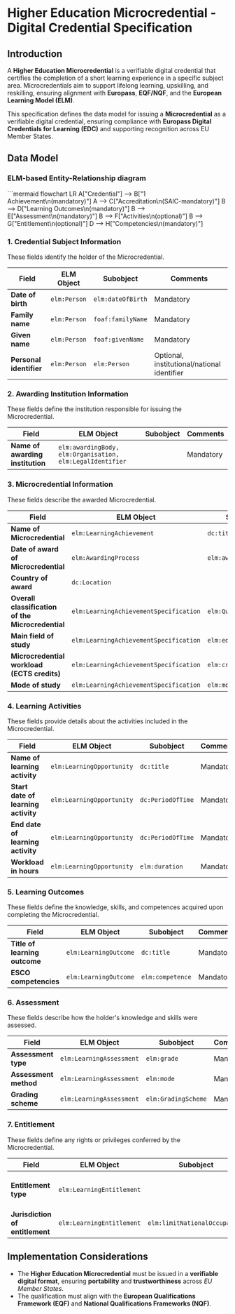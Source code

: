 # **Higher Education Microcredential - Digital Credential Specification**

## **Introduction**
A **Higher Education Microcredential** is a verifiable digital credential that certifies the completion of a short learning experience in a specific subject area. Microcredentials aim to support lifelong learning, upskilling, and reskilling, ensuring alignment with **Europass**, **EQF/NQF**, and the **European Learning Model (ELM)**.

This specification defines the data model for issuing a **Microcredential** as a verifiable digital credential, ensuring compliance with **Europass Digital Credentials for Learning (EDC)** and supporting recognition across EU Member States.


## **Data Model**

### **ELM-based Entity-Relationship diagram**
´´´mermaid
flowchart LR
    A["Credential"] --> B["1 Achievement\n(mandatory)"]
    A --> C["Accreditation\n(SAIC-mandatory)"]
    B --> D["Learning Outcomes\n(mandatory)"]
    B --> E["Assessment\n(mandatory)"]
    B --> F["Activities\n(optional)"]
    B --> G["Entitlement\n(optional)"]
    D --> H["Competencies\n(mandatory)"]


### **1. Credential Subject Information**
These fields identify the holder of the Microcredential.

| **Field**           | **ELM Object**  | **Subobject**        | **Comments** |
|--------------------|---------------|--------------------|-------------|
| **Date of birth**  | `elm:Person`  | `elm:dateOfBirth`  | Mandatory |
| **Family name**    | `elm:Person`  | `foaf:familyName`  | Mandatory |
| **Given name**     | `elm:Person`  | `foaf:givenName`   | Mandatory |
| **Personal identifier** | `elm:Person` | `elm:Person` | Optional, institutional/national identifier |


### **2. Awarding Institution Information**
These fields define the institution responsible for issuing the Microcredential.

| **Field**                                  | **ELM Object**                                    | **Subobject** | **Comments** |
|--------------------------------------------|-------------------------------------------------|-------------|-------------|
| **Name of awarding institution**          | `elm:awardingBody, elm:Organisation, elm:LegalIdentifier` |  | Mandatory |


### **3. Microcredential Information**
These fields describe the awarded Microcredential.

| **Field**                                       | **ELM Object**                         | **Subobject**       | **Comments** |
|------------------------------------------------|----------------------------------------|-------------------|-------------|
| **Name of Microcredential**                    | `elm:LearningAchievement`             | `dc:title`        | Mandatory |
| **Date of award of Microcredential**           | `elm:AwardingProcess`                 | `elm:awardingDate` | Mandatory |
| **Country of award**                           | `dc:Location`                         |                   | Mandatory |
| **Overall classification of the Microcredential** | `elm:LearningAchievementSpecification` | `elm:Qualification` | Mandatory, EQF/NQF |
| **Main field of study**                        | `elm:LearningAchievementSpecification` | `elm:educationSubject` | Mandatory |
| **Microcredential workload (ECTS credits)**    | `elm:LearningAchievementSpecification` | `elm:creditPoint` | Mandatory |
| **Mode of study**                              | `elm:LearningAchievementSpecification` | `elm:mode` | Mandatory |


### **4. Learning Activities**
These fields provide details about the activities included in the Microcredential.

| **Field**                                  | **ELM Object**                           | **Subobject**        | **Comments** |
|--------------------------------------------|----------------------------------------|-------------------|-------------|
| **Name of learning activity**              | `elm:LearningOpportunity`               | `dc:title`         | Mandatory |
| **Start date of learning activity**        | `elm:LearningOpportunity`               | `dc:PeriodOfTime`  | Mandatory |
| **End date of learning activity**          | `elm:LearningOpportunity`               | `dc:PeriodOfTime`  | Mandatory |
| **Workload in hours**                      | `elm:LearningOpportunity`               | `elm:duration`     | Mandatory |


### **5. Learning Outcomes**
These fields define the knowledge, skills, and competences acquired upon completing the Microcredential.

| **Field**                           | **ELM Object**               | **Subobject**           | **Comments** |
|-------------------------------------|---------------------------|---------------------|-------------|
| **Title of learning outcome**       | `elm:LearningOutcome`     | `dc:title`         | Mandatory |
| **ESCO competencies**               | `elm:LearningOutcome`     | `elm:competence`   | Mandatory |


### **6. Assessment**
These fields describe how the holder's knowledge and skills were assessed.

| **Field**                                  | **ELM Object**                           | **Subobject**        | **Comments** |
|--------------------------------------------|----------------------------------------|-------------------|-------------|
| **Assessment type**                        | `elm:LearningAssessment`               | `elm:grade`        | Mandatory |
| **Assessment method**                      | `elm:LearningAssessment`               | `elm:mode`         | Mandatory |
| **Grading scheme**                         | `elm:LearningAssessment`               | `elm:GradingScheme` | Mandatory |


### **7. Entitlement**
These fields define any rights or privileges conferred by the Microcredential.

| **Field**             | **ELM Object**               | **Subobject**         | **Comments** |
|----------------------|----------------------------|----------------------|-------------|
| **Entitlement type** | `elm:LearningEntitlement`  |                      | Optional (e.g., license to practice) |
| **Jurisdiction of entitlement** | `elm:LearningEntitlement`  | `elm:limitNationalOccupation` | Optional |


## **Implementation Considerations**
- The **Higher Education Microcredential** must be issued in a **verifiable digital format**, ensuring **portability** and **trustworthiness** across *EU Member States*.
- The qualification must align with the **European Qualifications Framework (EQF)** and **National Qualifications Frameworks (NQF)**.
